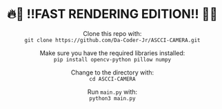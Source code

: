 <div align="center">

# __**🔥🚀 !!FAST RENDERING EDITION!! 🚀🔥**__

Clone this repo with:  
`git clone https://github.com/Da-Coder-Jr/ASCCI-CAMERA.git`

Make sure you have the required libraries installed:  
`pip install opencv-python pillow numpy`

Change to the directory with:  
`cd ASCCI-CAMERA`

Run `main.py` with:  
`python3 main.py`

</div>
